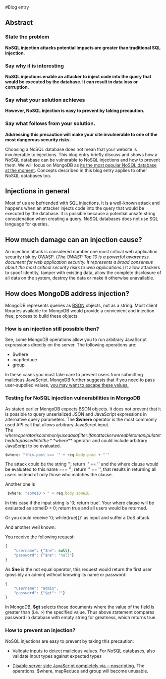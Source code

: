 #Blog entry
## Abstract

### State the problem
**NoSQL injection attacks potential impacts are greater than traditional SQL injection.**

### Say why it is interesting
**NoSQL injections enable an attacker to inject code into the query that would be executed by the database. It can result in data loss or
corruption.**

### Say what your solution achieves
**However, NoSQL injection is easy to prevent by taking precaution.**

### Say what follows from your solution.
**Addressing this precaution will make your site invulnerable to one of the most dangerous security risks.**  

Choosing a NoSQL database does not mean that your website is invulnerable to injections.
This blog entry briefly discuss and shows how a NoSQL database can be vulnerable to NoSQL injections and how to prevent them. We will focus on MongoDB as [its the most popular NoSQL database at the moment](https://db-engines.com/en/ranking). Concepts described in this blog entry applies to other NoSQL databases too.

## Injections in general

Most of us are befriended with SQL injections. It is a well-known attack and happens when an attacker injects code into the query that would be executed by the database.
It is possible because a potential unsafe string concatenation when creating a query. NoSQL databases does not use SQL language for queries.

## How much damage can an injection cause?
An injection attack is considered number one most critical web application security risk by OWASP.
(*The OWASP Top 10 is a powerful awareness document for web application security. It represents a broad consensus about the most critical security risks to web applications.*)
It allow attackers to spoof identity, tamper with existing data, allow the complete disclosure of all data on the system, destroy the data or make it otherwise unavailable.


## How does MongoDB address injection?

MongoDB represents queries as [BSON](https://docs.mongodb.com/manual/reference/glossary/#term-bson) objects, not as a string.
Most client libraries available for MongoDB would provide a convenient and injection free, process to build these objects.

### How is an injection still possible then?

See, some MongoDB operations allow you to run arbitrary JavaScript expressions directly on the server. The following operations are:

* $where
* mapReduce
* group

In these cases you must take care to prevent users from submitting malicious JavaScript.
MongoDB further suggests that if you need to pass user-supplied values, [you may want to escape these values.](https://docs.mongodb.com/manual/faq/fundamentals/#how-does-mongodb-address-sql-or-query-injection)

### Testing for NoSQL injection vulnerabilities in MongoDB

As stated earlier MongoDB expects BSON objects. It does not prevent that it is possible to query unserialized JSON and JavaScript expressions in alternative query parameters.
The **$where** operator is the most commonly used API call that allows arbitrary JavaScript input.  
The $where operator is commonly used as a filter.
If an attacker were able to manipulate the data passed into the **$where** operator and could include arbitrary JavaScript to be evaluated.

```javascript
$where: "this.post === '" + req.body.post + "'"
```
The attack could be the string '\'; return \'\' == \'' and the where clause would be evaluated to this.name === ''; return '' == '', that results in returning all users instead of only those who matches the clause.

Another one is
```javascript
 $where: "someID > " + req.body.someID
```
In this case if the input string is '0; return true'. Your where clause will be evaluated as someID > 0; return true and all users would be returned.

Or you could receive '0; while(true){}' as input and suffer a DoS attack.

And another well known:

You receive the following request:

```javascript
{
    "username": {"$ne": null},
    "password": {"$ne": "null"}
}
```
As **$ne** is the not equal operator, this request would return the first user (possibly an admin) without knowing its name or password.

```javascript
{
    "username": "admin",
    "password": {"$gt": ""}
}
```
In MongoDB, **$gt** selects those documents where the value of the field is greater than (i.e. >) the specified value. Thus above statement compares password in database with empty string for greatness, which returns true.

### How to prevent an injection?

NoSQL injections are easy to prevent by taking this precaution:

* Validate inputs to detect malicious values. For NoSQL databases, also validate input types against expected types

* [Disable server side JavaScript completely via –-noscripting.](https://docs.mongodb.com/manual/faq/fundamentals/#how-does-mongodb-address-sql-or-query-injection) The operations, $where, mapReduce and group will become unusable.
